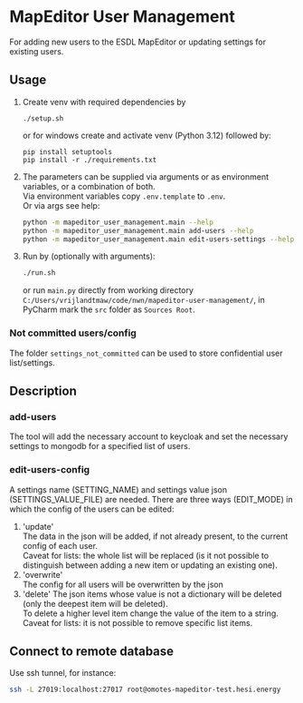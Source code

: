 # MapEditor User Management

For adding new users to the ESDL MapEditor or updating settings for existing users.

## Usage

1. Create venv with required dependencies by

   ```
   ./setup.sh
   ```

   or for windows create and activate venv (Python 3.12) followed by:

   ```
   pip install setuptools
   pip install -r ./requirements.txt
   ```

2. The parameters can be supplied via arguments or as environment variables, or a combination of
   both.  
   Via environment variables copy `.env.template` to `.env`.  
   Or via args see help:
   ```bash
   python -m mapeditor_user_management.main --help
   python -m mapeditor_user_management.main add-users --help
   python -m mapeditor_user_management.main edit-users-settings --help
   ```

3. Run by (optionally with arguments):
    ```bash
    ./run.sh
    ```
   or run `main.py` directly from working directory
   `C:/Users/vrijlandtmaw/code/nwn/mapeditor-user-management/`, in PyCharm mark the `src` folder as
   `Sources Root`.

### Not committed users/config

The folder `settings_not_committed` can be used to store confidential user list/settings.

## Description

### add-users

The tool will add the necessary account to keycloak and set the necessary settings to mongodb for a
specified list of
users.

### edit-users-config

A settings name (SETTING_NAME) and settings value json (SETTINGS_VALUE_FILE) are needed. There are
three ways
(EDIT_MODE) in which the config of the users can be edited:

1. 'update'  
   The data in the json will be added, if not already present, to the current config of each
   user.   
   Caveat for lists: the whole list will be replaced (is it not possible to distinguish between
   adding a new item or
   updating an existing one).
2. 'overwrite'  
   The config for all users will be overwritten by the json
3. 'delete'
   The json items whose value is not a dictionary will be deleted (only the deepest item will be
   deleted).  
   To delete a higher level item change the value of the item to a string.
   Caveat for lists: it is not possible to remove specific list items.

## Connect to remote database

Use ssh tunnel, for instance:

```bash
ssh -L 27019:localhost:27017 root@omotes-mapeditor-test.hesi.energy
```